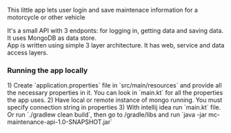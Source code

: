 This little app lets user login and save maintenace information for a motorcycle or other vehicle

It's a small API with 3 endponts: for logging in, getting data and saving data. It uses MongoDB as data store.
<br>
App is written using simple 3 layer architecture. It has web, service and data access layers.


<h3>Running the app locally</h3>
1) Create `application.properties` file in `src/main/resources` and provide all the necessary properties in it. You can look in `main.kt` for all the properties the app uses.
2) Have local or remote instance of mongo running. You must specify connection string in properties
3) With intellij idea run `main.kt` file. Or run `./gradlew clean build`, then go to /gradle/libs and run `java -jar mc-maintenance-api-1.0-SNAPSHOT.jar`